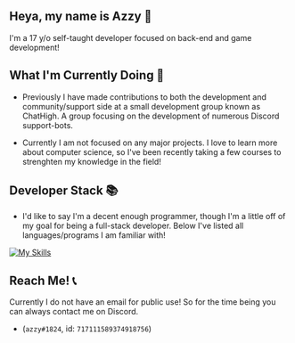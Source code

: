## Heya, my name is Azzy 👋

I'm a 17 y/o self-taught developer focused on back-end and game development!



## What I'm Currently Doing 🔭

- Previously I have made contributions to both the development and community/support side at a small development group known as ChatHigh. A group focusing on the development of numerous Discord support-bots.

- Currently I am not focused on any major projects. I love to learn more about computer science, so I've been recently taking a few courses to strenghten my knowledge in the field!

## Developer Stack 📚

- I'd like to say I'm a decent enough programmer, though I'm a little off of my goal for being a full-stack developer. Below I've listed all languages/programs I am familiar with!

[![My Skills](https://skillicons.dev/icons?i=java,cs,js,css,html,go)](https://skillicons.dev)

## Reach Me! 📞

Currently I do not have an email for public use! So for the time being you can always contact me on Discord. 

- (`azzy#1824`, id: `717111589374918756`)
